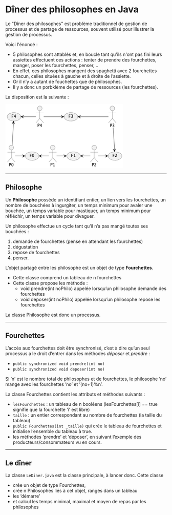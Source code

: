 # Dîner des philosophes en Java

Le "Dîner des philosophes" est problème traditionnel de gestion de processus et de partage de ressources, souvent utilisé pour illustrer la gestion de processus.

Voici l'énoncé : 
- 5 philosophes sont attablés et, en boucle tant qu'ils n'ont pas fini leurs assiettes effectuent ces actions   : tenter de prendre des fourchettes, manger, poser les fourchettes, penser, ..
- En effet, ces philosophes mangent des spaghetti avec 2 fourchettes chacun, celles situées à gauche et à droite de l’assiette. 
- Or il n’y a autant de fouchettes que de philosophes.
- Il y a donc un porbklème de partage de ressources (les fourchettes).

La disposition est la suivante :


<!-- note, pour plantUml, ci-dessous retirer les espaces entre deux tirets -- et le signe > 
```
@startuml dinerPhilosophes
hide empty description
P0 -> (F0)
(F0) <- P1
P1 -> (F1)
(F1) <- P2
P2 -> (F2)
P3-> (F2)
(F3) <- P3
P4 -> (F3) 
(F4) <- P4
(F4) <-- P0

@enduml
```

-->

<img src="dinerPhilosophes.png" alt="reseau v2" height="200"/>

----
## Philosophe
Un **Philosophe** possède un identifiant entier, un lien vers les fourchettes, un nombre de bouchées à ingurgiter, un temps minimum pour avaler une bouchée, un temps variable pour mastiquer, un temps minimum pour réfléchir, un temps variable pour divaguer.

Un philosophe effectue un cycle tant qu’il n’a pas mangé toutes ses bouchées :
1. demande de fourchettes (pense en attendant les fourchettes)
2. dégustation
3. repose de fourchettes
4. penser.

L’objet partagé entre les philosophe est un objet de type **Fourchettes**.
- Cette classe comprend un tableau de n fourchettes
- Cette classe propose les méthode :
  - void prendre(int noPhilo) appelée lorsqu’un philosophe demande des fourchettes
  - void deposer(int noPhilo) appelée lorsqu’un philosophe repose les fourchettes

La classe Philosophe est donc un processus.

----
## Fourchettes

L’accès aux fourchettes doit être synchronisé, c’est à dire qu’un seul processus a le droit d’entrer dans les méthodes *déposer* et *prendre* :
- ```public synchronized void prendre(int no)``` 
- ```public synchronized void deposer(int no)```

Si ’n’ est le nombre total de philosophes et de fourchettes, le philosophe ’no’ mange avec les fourchettes ’no’ et ’(no+1)%n’.

La classe Fourchettes contient les attributs et méthodes suivants :
- ```lesFourchettes``` : un tableau de n booléens (lesFourchettes[i] == true signifie que la fourchette ’i’ est libre)
- ```taille``` : un entier correspondant au nombre de fourchettes (la taille du tableau)
- ```public Fourchettes(int _taille)``` qui crée le tableau de fourchettes et initialise l’ensemble du tableau à true.
- les méthodes ’prendre’ et ’déposer’, en suivant l’exemple des producteurs/consommateurs vu en cours.

----
## Le dîner

La classe ```LeDiner.java```  est la classe principale, à lancer donc. Cette classe 
- crée un objet de type Fourchettes, 
- crée n Philosophes liés à cet objet, rangés dans un tableau
- les ’démarre’
- et calcul les temps minimal, maximal et moyen de repas par les philosophes

